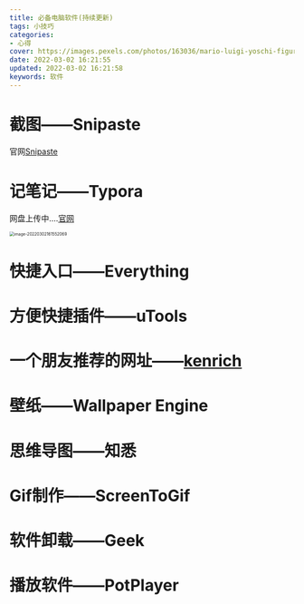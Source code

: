 ```yaml
---
title: 必备电脑软件(持续更新)
tags: 小技巧
categories: 
- 心得
cover: https://images.pexels.com/photos/163036/mario-luigi-yoschi-figures-163036.jpeg?auto=compress&cs=tinysrgb&dpr=2&w=500
date: 2022-03-02 16:21:55
updated: 2022-03-02 16:21:58
keywords: 软件
---
```


# 截图——Snipaste

官网[Snipaste](https://www.snipaste.com/)

# 记笔记——Typora

网盘上传中….[官网](https://www.typora.net/)

<img src="https://cdn.jsdelivr.net/gh/small-brilliant/image/img1/202203021615121.png" alt="image-20220302161552069" style="zoom:50%;" />

# 快捷入口——Everything

# 方便快捷插件——uTools

# 一个朋友推荐的网址——[kenrich](https://kenrich.io/)

# 壁纸——Wallpaper Engine

# 思维导图——知悉

# Gif制作——ScreenToGif

# 软件卸载——Geek

# 播放软件——PotPlayer